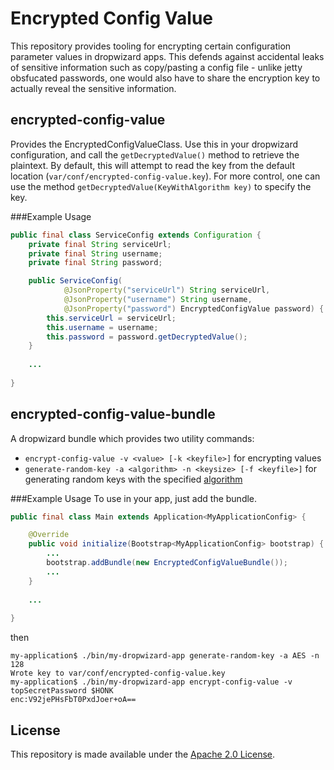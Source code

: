 Encrypted Config Value
======================
This repository provides tooling for encrypting certain configuration parameter values in dropwizard apps. This defends against accidental leaks of sensitive information such as copy/pasting a config file - unlike jetty obsfucated passwords, one would also have to share the encryption key to actually reveal the sensitive information.

encrypted-config-value
----------------------
Provides the EncryptedConfigValueClass. Use this in your dropwizard configuration, and call the `getDecryptedValue()` method to retrieve the plaintext. By default, this will attempt to read the key from the default location (`var/conf/encrypted-config-value.key`). For more control, one can use the method `getDecryptedValue(KeyWithAlgorithm key)` to specify the key.

###Example Usage
```java
public final class ServiceConfig extends Configuration {
    private final String serviceUrl;
    private final String username;
    private final String password;

    public ServiceConfig(
            @JsonProperty("serviceUrl") String serviceUrl,
            @JsonProperty("username") String username,
            @JsonProperty("password") EncryptedConfigValue password) {
        this.serviceUrl = serviceUrl;
        this.username = username;
        this.password = password.getDecryptedValue();
    }
    
    ...
    
}
```


encrypted-config-value-bundle
-----------------------------
A dropwizard bundle which provides two utility commands:
 - `encrypt-config-value -v <value> [-k <keyfile>]` for encrypting values
 - `generate-random-key -a <algorithm> -n <keysize> [-f <keyfile>]` for generating random keys with the specified [algorithm](https://docs.oracle.com/javase/7/docs/technotes/guides/security/StandardNames.html#KeyGenerator)

###Example Usage
To use in your app, just add the bundle.

```java
public final class Main extends Application<MyApplicationConfig> {

    @Override
    public void initialize(Bootstrap<MyApplicationConfig> bootstrap) {
        ...
        bootstrap.addBundle(new EncryptedConfigValueBundle());
        ...
    }
    
    ...
    
}
 ```
 
then

```console
my-application$ ./bin/my-dropwizard-app generate-random-key -a AES -n 128
Wrote key to var/conf/encrypted-config-value.key
my-application$ ./bin/my-dropwizard-app encrypt-config-value -v topSecretPassword $HONK
enc:V92jePHsFbT0PxdJoer+oA== 
```

License
-------
This repository is made available under the [Apache 2.0 License](http://www.apache.org/licenses/LICENSE-2.0).

